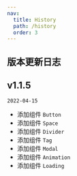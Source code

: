 ```yaml
---
nav:
  title: History
  path: /history
  order: 3
---
```


## 版本更新日志

## v1.1.5

`2022-04-15`

- 添加组件 `Button`
- 添加组件 `Space`
- 添加组件 `Divider`
- 添加组件 `Tag`
- 添加组件 `Modal`
- 添加组件 `Animation`
- 添加组件 `Loading`
